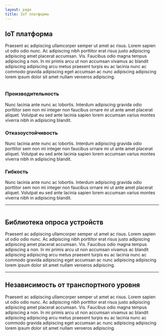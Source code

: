 ```yaml
---
layout: page
title: IoT платформа
---
```

<h2 id="content">IoT платформа</h2>
<div class="row">
	<div class="8u 6u$(medium)">
		<p>Praesent ac adipiscing ullamcorper semper ut amet ac risus. Lorem sapien ut odio odio nunc. Ac adipiscing nibh porttitor erat risus justo adipiscing adipiscing amet placerat accumsan. Vis. Faucibus odio magna tempus adipiscing a non. In mi primis arcu ut non accumsan vivamus ac blandit adipiscing adipiscing arcu metus praesent turpis eu ac lacinia nunc ac commodo gravida adipiscing eget accumsan ac nunc adipiscing adipiscing lorem ipsum dolor sit amet nullam veroeros adipiscing.</p>
	</div>
	<div class="4u 6u$(medium)">
		<span class="image fit"><img src="https://www.avsystem.com/media/avssite/news/what-is-iot-platform_TITLE-01.png" alt="" /></span>
	</div>
</div>
<div class="row">
	<div class="4u 12u$(medium)">
		<h3>Производительность</h3>
		<p>Nunc lacinia ante nunc ac lobortis. Interdum adipiscing gravida odio porttitor sem non mi integer non faucibus ornare mi ut ante amet placerat aliquet. Volutpat eu sed ante lacinia sapien lorem accumsan varius montes viverra nibh in adipiscing blandit.</p>
	</div>
	<div class="4u 12u$(medium)">
		<h3>Отказоустойчивость</h3>
		<p>Nunc lacinia ante nunc ac lobortis. Interdum adipiscing gravida odio porttitor sem non mi integer non faucibus ornare mi ut ante amet placerat aliquet. Volutpat eu sed ante lacinia sapien lorem accumsan varius montes viverra nibh in adipiscing blandit.</p>
	</div>
	<div class="4u$ 12u$(medium)">
		<h3>Гибкость</h3>
		<p>Nunc lacinia ante nunc ac lobortis. Interdum adipiscing gravida odio porttitor sem non mi integer non faucibus ornare mi ut ante amet placerat aliquet. Volutpat eu sed ante lacinia sapien lorem accumsan varius montes viverra nibh in adipiscing blandit.</p>
	</div>
</div>
<hr />
<div class="row">
	<div class="6u 12u$(medium)">
		<span class="image fit"><img src="https://diy-device-cloud.readthedocs.io/en/latest/_images/architecture.png" alt="" /></span>
	</div>
	<div class="6u 12u$(medium)">
		<h2>Библиотека опроса устройств</h2>
		<p>Praesent ac adipiscing ullamcorper semper ut amet ac risus. Lorem sapien ut odio odio nunc. Ac adipiscing nibh porttitor erat risus justo adipiscing adipiscing amet placerat accumsan. Vis. Faucibus odio magna tempus adipiscing a non. In mi primis arcu ut non accumsan vivamus ac blandit adipiscing adipiscing arcu metus praesent turpis eu ac lacinia nunc ac commodo gravida adipiscing eget accumsan ac nunc adipiscing adipiscing lorem ipsum dolor sit amet nullam veroeros adipiscing.</p>
	</div>
</div>
<hr />
<div class="row">
	<div class="6u 12u$(medium)">
		<h2>Независимость от транспортного уровня</h2>
		<p>Praesent ac adipiscing ullamcorper semper ut amet ac risus. Lorem sapien ut odio odio nunc. Ac adipiscing nibh porttitor erat risus justo adipiscing adipiscing amet placerat accumsan. Vis. Faucibus odio magna tempus adipiscing a non. In mi primis arcu ut non accumsan vivamus ac blandit adipiscing adipiscing arcu metus praesent turpis eu ac lacinia nunc ac commodo gravida adipiscing eget accumsan ac nunc adipiscing adipiscing lorem ipsum dolor sit amet nullam veroeros adipiscing.</p>
	</div>
	<div class="6u 12u$(medium)">
		<span class="image fit"><img src="https://i.pinimg.com/originals/4b/d4/56/4bd4561ac6c4690d414b237cf08f1cc1.jpg" alt="" /></span>
	</div>
</div>